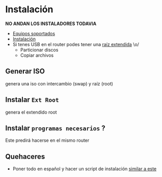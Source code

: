 # Instalación

**NO ANDAN LOS INSTALADORES TODAVIA**

- [Equipos soportados](http://wiki.openwrt.org/toh/start)
- [Instalación](http://wiki.openwrt.org/doc/howto/generic.flashing)
- Si tenes USB en el router podes tener una [raíz extendida](http://wiki.openwrt.org/doc/howto/extroot) \o/
  - Particionar discos
  - Copiar archivos

## Generar ISO

genera una iso con intercambio (swap) y raíz (root)

## Instalar `Ext Root`

genera el extendido root

## Instalar `programas necesarios` ?

Este predirá hacerse en el mismo router

## Quehaceres

- Poner todo en español y hacer un script de instalación [similar a este](http://fffff.at/wifitagger/)
